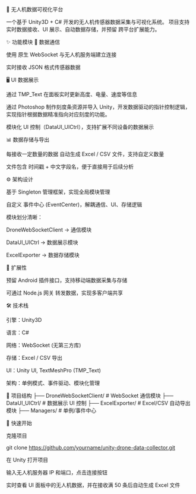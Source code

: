 📡 无人机数据可视化平台

一个基于 Unity3D + C# 开发的无人机传感器数据采集与可视化系统。
项目支持 实时数据接收、UI 展示、自动数据存储，并预留 跨平台扩展能力。

✨ 功能模块
🔗 数据通信

使用 原生 WebSocket 与无人机服务端建立连接

实时接收 JSON 格式传感器数据


🖥️ UI 数据展示

通过 TMP_Text 在面板实时更新高度、电量、速度等信息

通过 Photoshop 制作刻度条资源并导入 Unity，开发数据驱动的指针控制逻辑，实现指针根据数据精准指向对应刻度的功能。

模块化 UI 控制（DataUI_UICtrl），支持扩展不同设备的数据展示

📊 数据存储与导出

每接收一定数量的数据 自动生成 Excel / CSV 文件，支持自定义数量

文件包含 时间戳 + 中文字段名，便于直接用于后续分析

⚙️ 架构设计

基于 Singleton 管理框架，实现全局模块管理

自定义 事件中心 (EventCenter)，解耦通信、UI、存储逻辑

模块划分清晰：

DroneWebSocketClient → 通信模块

DataUI_UICtrl → 数据展示模块

ExcelExporter → 数据存储模块

📱 扩展性

预留 Android 插件接口，支持移动端数据采集与存储

可通过 Node.js 网关 转发数据，实现多客户端共享

🛠 技术栈

引擎：Unity3D

语言：C#

网络：WebSocket (无第三方库)

存储：Excel / CSV 导出

UI：Unity UI, TextMeshPro (TMP_Text)

架构：单例模式、事件驱动、模块化管理

📂 项目结构
├── DroneWebSocketClient/   # WebSocket 通信模块
├── DataUI_UICtrl/          # 数据展示 UI 控制
├── ExcelExporter/          # Excel/CSV 自动导出模块
├── Managers/               # 单例/事件中心

🚀 快速开始

克隆项目

git clone https://github.com/yourname/unity-drone-data-collector.git


在 Unity 打开项目

输入无人机服务器 IP 和端口，点击连接按钮

实时查看 UI 面板中的无人机数据，并在接收满 50 条后自动生成 Excel 文件
